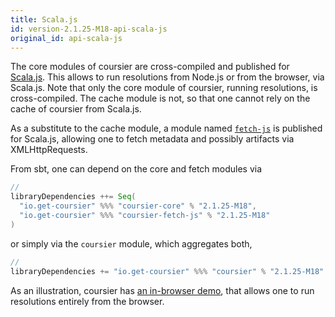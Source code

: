 ```yaml
---
title: Scala.js
id: version-2.1.25-M18-api-scala-js
original_id: api-scala-js
---
```


The core modules of coursier are cross-compiled and published for
[Scala.js](https://www.scala-js.org). This allows to run resolutions from
Node.js or from the browser, via Scala.js. Note that only the core module
of coursier, running resolutions, is cross-compiled. The cache module is not,
so that one cannot rely on the cache of coursier from Scala.js.

As a substitute to the cache module, a module named
[`fetch-js`](https://repo1.maven.org/maven2/io/get-coursier/coursier-fetch-js_sjs0.6_2.12)
is published for Scala.js, allowing one to fetch metadata and possibly
artifacts via XMLHttpRequests.

From sbt, one can depend on the core and fetch modules via
```scala
//
libraryDependencies ++= Seq(
  "io.get-coursier" %%% "coursier-core" % "2.1.25-M18",
  "io.get-coursier" %%% "coursier-fetch-js" % "2.1.25-M18"
)
```
or simply via the `coursier` module, which aggregates both,
```scala
//
libraryDependencies += "io.get-coursier" %%% "coursier" % "2.1.25-M18"
```

As an illustration, coursier has [an in-browser demo](../demo), that allows one
to run resolutions entirely from the browser.
